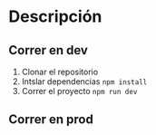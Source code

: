 # Descripción 


## Correr en dev 

1. Clonar el repositorio
2. Intslar dependencias ```npm install```
3. Correr el proyecto ```npm run dev```


## Correr en prod

